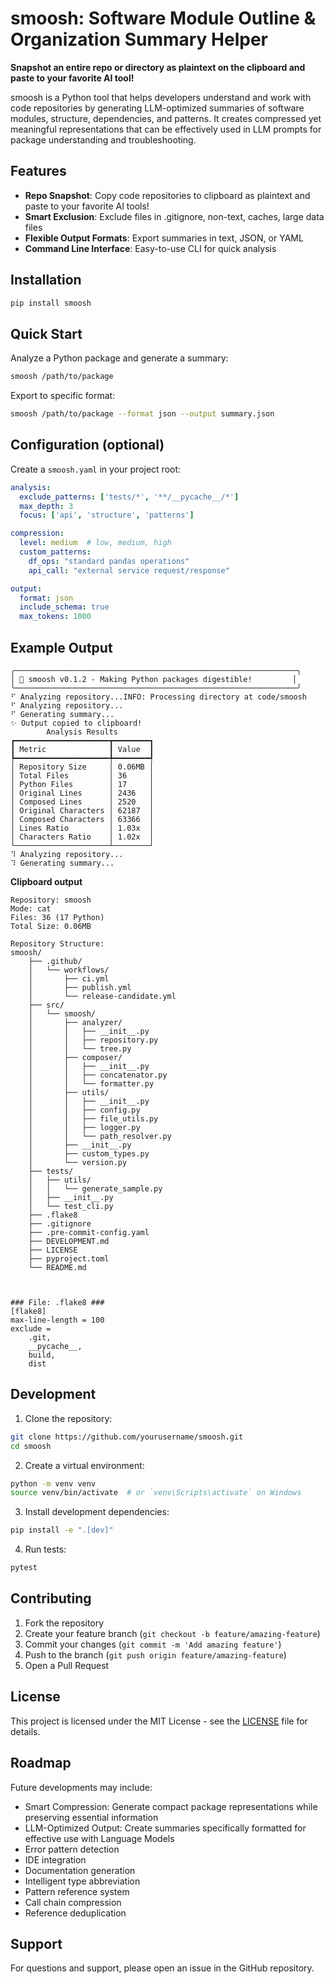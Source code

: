 # smoosh: Software Module Outline & Organization Summary Helper

**Snapshot an entire repo or directory as plaintext on the clipboard and paste to your favorite AI tool!**

smoosh is a Python tool that helps developers understand and work with code repositories by generating LLM-optimized summaries of software modules, structure, dependencies, and patterns. It creates compressed yet meaningful representations that can be effectively used in LLM prompts for package understanding and troubleshooting.

## Features

- **Repo Snapshot**: Copy code repositories to clipboard as plaintext and paste to your favorite AI tools!
- **Smart Exclusion**: Exclude files in .gitignore, non-text, caches, large data files
- **Flexible Output Formats**: Export summaries in text, JSON, or YAML
- **Command Line Interface**: Easy-to-use CLI for quick analysis

## Installation

```bash
pip install smoosh
```

## Quick Start

Analyze a Python package and generate a summary:

```bash
smoosh /path/to/package
```

Export to specific format:

```bash
smoosh /path/to/package --format json --output summary.json
```

## Configuration (optional)

Create a `smoosh.yaml` in your project root:

```yaml
analysis:
  exclude_patterns: ['tests/*', '**/__pycache__/*']
  max_depth: 3
  focus: ['api', 'structure', 'patterns']

compression:
  level: medium  # low, medium, high
  custom_patterns:
    df_ops: "standard pandas operations"
    api_call: "external service request/response"

output:
  format: json
  include_schema: true
  max_tokens: 1000
```

## Example Output

```
╭───────────────────────────────────────────────────────────────╮
│ 🐍 smoosh v0.1.2 - Making Python packages digestible!         │
╰───────────────────────────────────────────────────────────────╯
⠋ Analyzing repository...INFO: Processing directory at code/smoosh
⠋ Analyzing repository...
⠋ Generating summary...
✨ Output copied to clipboard!
        Analysis Results
┏━━━━━━━━━━━━━━━━━━━━━┳━━━━━━━━┓
┃ Metric              ┃ Value  ┃
┡━━━━━━━━━━━━━━━━━━━━━╇━━━━━━━━┩
│ Repository Size     │ 0.06MB │
│ Total Files         │ 36     │
│ Python Files        │ 17     │
│ Original Lines      │ 2436   │
│ Composed Lines      │ 2520   │
│ Original Characters │ 62187  │
│ Composed Characters │ 63366  │
│ Lines Ratio         │ 1.03x  │
│ Characters Ratio    │ 1.02x  │
└─────────────────────┴────────┘
⠹ Analyzing repository...
⠹ Generating summary...
```
**Clipboard output**
```
Repository: smoosh
Mode: cat
Files: 36 (17 Python)
Total Size: 0.06MB

Repository Structure:
smoosh/
    ├── .github/
    │   └── workflows/
    │       ├── ci.yml
    │       ├── publish.yml
    │       └── release-candidate.yml
    ├── src/
    │   └── smoosh/
    │       ├── analyzer/
    │       │   ├── __init__.py
    │       │   ├── repository.py
    │       │   └── tree.py
    │       ├── composer/
    │       │   ├── __init__.py
    │       │   ├── concatenator.py
    │       │   └── formatter.py
    │       ├── utils/
    │       │   ├── __init__.py
    │       │   ├── config.py
    │       │   ├── file_utils.py
    │       │   ├── logger.py
    │       │   └── path_resolver.py
    │       ├── __init__.py
    │       ├── custom_types.py
    │       └── version.py
    ├── tests/
    │   ├── utils/
    │   │   └── generate_sample.py
    │   ├── __init__.py
    │   └── test_cli.py
    ├── .flake8
    ├── .gitignore
    ├── .pre-commit-config.yaml
    ├── DEVELOPMENT.md
    ├── LICENSE
    ├── pyproject.toml
    └── README.md



### File: .flake8 ###
[flake8]
max-line-length = 100
exclude =
    .git,
    __pycache__,
    build,
    dist
```

## Development

1. Clone the repository:
```bash
git clone https://github.com/yourusername/smoosh.git
cd smoosh
```

2. Create a virtual environment:
```bash
python -m venv venv
source venv/bin/activate  # or `venv\Scripts\activate` on Windows
```

3. Install development dependencies:
```bash
pip install -e ".[dev]"
```

4. Run tests:
```bash
pytest
```

## Contributing

1. Fork the repository
2. Create your feature branch (`git checkout -b feature/amazing-feature`)
3. Commit your changes (`git commit -m 'Add amazing feature'`)
4. Push to the branch (`git push origin feature/amazing-feature`)
5. Open a Pull Request

## License

This project is licensed under the MIT License - see the [LICENSE](LICENSE) file for details.

## Roadmap

Future developments may include:
- Smart Compression: Generate compact package representations while preserving essential information
- LLM-Optimized Output: Create summaries specifically formatted for effective use with Language Models
- Error pattern detection
- IDE integration
- Documentation generation
- Intelligent type abbreviation
- Pattern reference system
- Call chain compression
- Reference deduplication

## Support

For questions and support, please open an issue in the GitHub repository.
